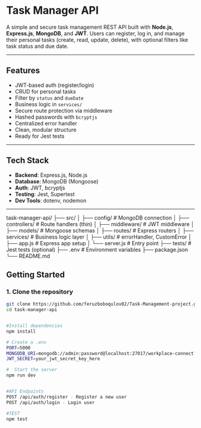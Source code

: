 # Task Manager API

A simple and secure task management REST API built with **Node.js**, **Express.js**, **MongoDB**, and **JWT**. Users can register, log in, and manage their personal tasks (create, read, update, delete), with optional filters like task status and due date.

---

## Features

- JWT-based auth (register/login)
- CRUD for personal tasks
- Filter by `status` and `dueDate`
- Business logic in `services/`
- Secure route protection via middleware
- Hashed passwords with `bcryptjs`
- Centralized error handler
- Clean, modular structure
- Ready for Jest tests


---

## Tech Stack

- **Backend**: Express.js, Node.js
- **Database**: MongoDB (Mongoose)
- **Auth**: JWT, bcryptjs
- **Testing**: Jest, Supertest
- **Dev Tools**: dotenv, nodemon

---
task-manager-api/
├── src/
│ ├── config/ # MongoDB connection
│ ├── controllers/ # Route handlers (thin)
│ ├── middleware/ # JWT middleware
│ ├── models/ # Mongoose schemas
│ ├── routes/ # Express routers
│ ├── services/ # Business logic layer
│ ├── utils/ # errorHandler, CustomError
│ ├── app.js # Express app setup
│ └── server.js # Entry point
├── tests/ # Jest tests (optional)
├── .env # Environment variables
├── package.json
└── README.md

## Getting Started

### 1. Clone the repository

```bash
git clone https://github.com/feruzboboqulov02/Task-Management-project.git
cd task-manager-api


#Install dependencies
npm install

# Create a .env
PORT=5000
MONGODB_URI=mongodb://admin:password@localhost:27017/workplace-connect?authSource=admin
JWT_SECRET=your_jwt_secret_key_here

#  Start the server
npm run dev


#API Endpoints
POST /api/auth/register - Register a new user
POST /api/auth/login - Login user

#TEST
npm test